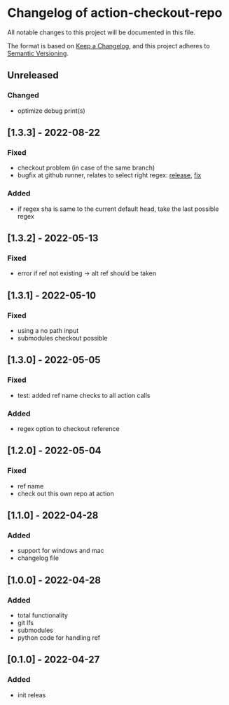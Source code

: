 # Changelog of action-checkout-repo
All notable changes to this project will be documented in this file.

The format is based on [Keep a Changelog](https://keepachangelog.com/en/1.0.0/),
and this project adheres to [Semantic Versioning](https://semver.org/spec/v2.0.0.html).

## Unreleased

### Changed
- optimize debug print(s)

## [1.3.3] - 2022-08-22

### Fixed
- checkout problem (in case of the same branch)
- bugfix at github runner, relates to select right regex: [release](https://github.com/actions/runner/releases/tag/v2.295.0), [fix](https://github.com/actions/runner/pull/1794)

### Added 
- if regex sha is same to the current default head, take the last possible regex

## [1.3.2] - 2022-05-13

### Fixed
- error if ref not existing -> alt ref should be taken

## [1.3.1] - 2022-05-10

### Fixed
- using a no path input
- submodules checkout possible

## [1.3.0] - 2022-05-05

### Fixed
- test: added ref name checks to all action calls

### Added
- regex option to checkout reference
## [1.2.0] - 2022-05-04

### Fixed
- ref name
- check out this own repo at action

## [1.1.0] - 2022-04-28

### Added
- support for windows and mac
- changelog file

## [1.0.0] - 2022-04-28

### Added
- total functionality
 - git lfs
 - submodules
 - python code for handling ref

## [0.1.0] - 2022-04-27

### Added
- init releas